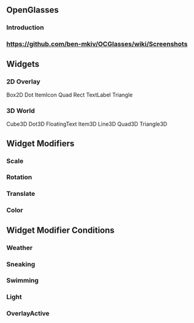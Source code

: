 ## OpenGlasses
### Introduction
### https://github.com/ben-mkiv/OCGlasses/wiki/Screenshots

## Widgets
### 2D Overlay
Box2D
Dot
ItemIcon
Quad
Rect
TextLabel
Triangle

### 3D World
Cube3D
Dot3D
FloatingText
Item3D
Line3D
Quad3D
Triangle3D

## Widget Modifiers
### Scale
### Rotation
### Translate
### Color

## Widget Modifier Conditions
### Weather
### Sneaking
### Swimming
### Light
### OverlayActive